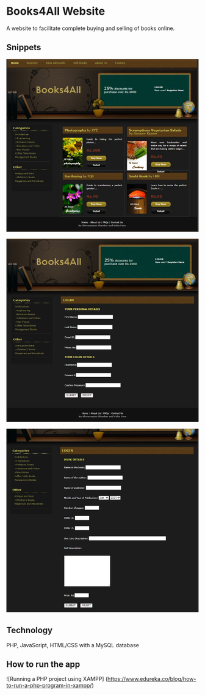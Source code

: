 # Books4All Website
A website to facilitate complete buying and selling of books online.  

## Snippets
![Home Page](https://github.com/Shivu195/books-4-all/blob/main/snippets/Home_Page.JPG)

![Login Page](https://github.com/Shivu195/books-4-all/blob/main/snippets/Login_Page.JPG)

![Sell_Books Page](https://github.com/Shivu195/books-4-all/blob/main/snippets/Sell_books_Page.JPG)

## Technology
PHP, JavaScript, HTML/CSS with a MySQL database

## How to run the app
![Running a PHP project using XAMPP] (https://www.edureka.co/blog/how-to-run-a-php-program-in-xampp/)
